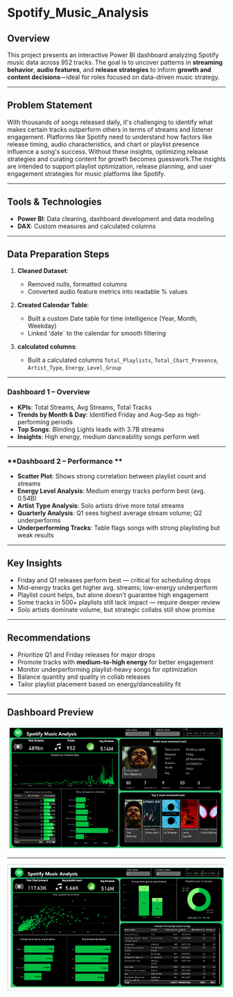 # Spotify_Music_Analysis

## Overview
This project presents an interactive Power BI dashboard analyzing Spotify music data across 952 tracks. The goal is to uncover patterns in **streaming behavior**, **audio features**, and **release strategies** to inform **growth and content decisions**—ideal for roles focused on data-driven music strategy.

---

## Problem Statement
With thousands of songs released daily, it's challenging to identify what makes certain tracks outperform others in terms of streams and listener engagement. Platforms like Spotify need to understand how factors like release timing, audio characteristics, and chart or playlist presence influence a song's success. Without these insights, optimizing release strategies and curating content for growth becomes guesswork.The insights are intended to support playlist optimization, release planning, and user engagement strategies for music platforms like Spotify.

---

## Tools & Technologies
- **Power BI**: Data cleaning, dashboard development and data modeling  
- **DAX**: Custom measures and calculated columns  

---

## Data Preparation Steps
1. **Cleaned Dataset**:
   - Removed nulls, formatted columns 
   - Converted audio feature metrics into readable % values

2. **Created Calendar Table**:
   - Built a custom Date table for time intelligence (Year, Month, Weekday)
   - Linked 'date` to the calendar for smooth filtering

2. **calculated columns**:
   - Built a calculated columns `Total_Playlists`, `Total_Chart_Presence`, `Artist_Type`, `Energy_Level_Group`
  
---

### **Dashboard 1 – Overview**
- **KPIs**: Total Streams, Avg Streams, Total Tracks  
- **Trends by Month & Day**: Identified Friday and Aug–Sep as high-performing periods  
- **Top Songs**: Blinding Lights leads with 3.7B streams  
- **Insights**: High energy, medium danceability songs perform well

---

### **Dashboard 2 – Performance **
- **Scatter Plot**: Shows strong correlation between playlist count and streams  
- **Energy Level Analysis**: Medium energy tracks perform best (avg. 0.54B)  
- **Artist Type Analysis**: Solo artists drive more total streams  
- **Quarterly Analysis**: Q1 sees highest average stream volume; Q2 underperforms  
- **Underperforming Tracks**: Table flags songs with strong playlisting but weak results
---
## Key Insights
- Friday and Q1 releases perform best — critical for scheduling drops  
- Mid-energy tracks get higher avg. streams; low-energy underperform  
- Playlist count helps, but alone doesn’t guarantee high engagement  
- Some tracks in 500+ playlists still lack impact — require deeper review  
- Solo artists dominate volume, but strategic collabs still show promise

---

## Recommendations
- Prioritize Q1 and Friday releases for major drops  
- Promote tracks with **medium-to-high energy** for better engagement  
- Monitor underperforming playlist-heavy songs for optimization  
- Balance quantity and quality in collab releases  
- Tailor playlist placement based on energy/danceability fit

---

## Dashboard Preview

 ![Overview](Images/Overview.png)

---

 ![Overview](Images/Performance.png)
